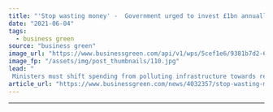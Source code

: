 ```yaml
---
title: "'Stop wasting money' -  Government urged to invest £1bn annually in nature restoration"
date: "2021-06-04"
tags: 
  - business green
source: "business green"
image_url: "https://www.businessgreen.com/api/v1/wps/5cef1e6/9381b7d2-6da3-4b0d-ba1d-788ac454e49e/6/Holmethorpe-Surrey-185x114.jpg"
image_fp: "/assets/img/post_thumbnails/110.jpg"
lead: "
 Ministers must shift spending from polluting infrastructure towards restoring degraded lands and seas to deliver a green recovery, the Wildlife Trusts argues ..."
article_url: "https://www.businessgreen.com/news/4032357/stop-wasting-money-government-urged-invest-gbp1bn-annually-nature-restoration"
---
```


---
